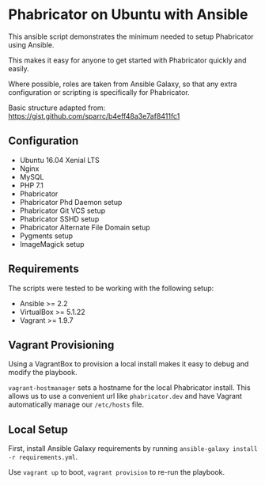 # Phabricator on Ubuntu with Ansible

This ansible script demonstrates the minimum needed to setup Phabricator using Ansible.

This makes it easy for anyone to get started with Phabricator quickly and easily.

Where possible, roles are taken from Ansible Galaxy, so that any extra configuration or scripting is specifically for Phabricator.

Basic structure adapted from: https://gist.github.com/sparrc/b4eff48a3e7af8411fc1

## Configuration

-   Ubuntu 16.04 Xenial LTS
-   Nginx
-   MySQL
-   PHP 7.1
-   Phabricator
-   Phabricator Phd Daemon setup
-   Phabricator Git VCS setup
-   Phabricator SSHD setup
-   Phabricator Alternate File Domain setup
-   Pygments setup
-   ImageMagick setup

## Requirements

The scripts were tested to be working with the following setup:

-   Ansible >= 2.2
-   VirtualBox >= 5.1.22
-   Vagrant >= 1.9.7

## Vagrant Provisioning

Using a VagrantBox to provision a local install makes it easy to debug and modify the playbook.

`vagrant-hostmanager` sets a hostname for the local Phabricator install. This allows us to use a convenient url like `phabricator.dev` and have Vagrant automatically manage our `/etc/hosts` file.

## Local Setup

First, install Ansible Galaxy requirements by running `ansible-galaxy install -r requirements.yml`.

Use `vagrant up` to boot, `vagrant provision` to re-run the playbook.
